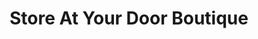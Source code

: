 ---
title: "Store At Your Door Boutique"
url: /baltimore/store-at-your-door-boutique/
shop: clothes
---